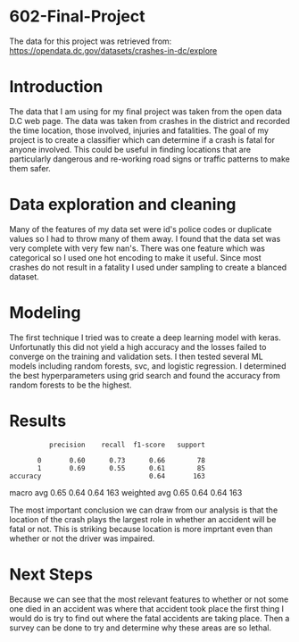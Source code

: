 # 602-Final-Project

The data for this project was retrieved from: https://opendata.dc.gov/datasets/crashes-in-dc/explore

# Introduction
The data that I am using for my final project was taken from the open data D.C web page. The data was taken from crashes in the district and recorded the time location, those involved, injuries and fatalities. The goal of my project is to create a classifier which can determine if a crash is fatal for anyone involved. This could be useful in finding locations that are particularly dangerous and re-working road signs or traffic patterns to make them safer.

# Data exploration and cleaning
Many of the features of my data set were id's police codes or duplicate values so I had to throw many of them away. I found that the data set was very complete with very few nan's. There was one feature which was categorical so I used one hot encoding to make it useful. Since most crashes do not result in a fatality I used under sampling to create a blanced dataset.

# Modeling
The first technique I tried was to create a deep learning model with keras. Unfortunatly this did not yield a high accuracy and the losses failed to converge on the training and validation sets. I then tested several ML models including random forests, svc, and logistic regression. I determined the best hyperparameters using grid search and found the accuracy from random forests to be the highest.

# Results

              precision    recall  f1-score   support

           0       0.60      0.73      0.66        78
           1       0.69      0.55      0.61        85
    accuracy                           0.64       163
   macro avg       0.65      0.64      0.64       163
weighted avg       0.65      0.64      0.64       163


The most important conclusion we can draw from our analysis is that the location of the crash plays the largest role in whether an accident will be fatal or not. This is striking because location is more imprtant even than whether or not the driver was impaired.

# Next Steps

Because we can see that the most relevant features to whether or not some one died in an accident was where that accident took place the first thing I would do is try to find out where the fatal accidents are taking place. Then a survey can be done to try and determine why these areas are so lethal.




